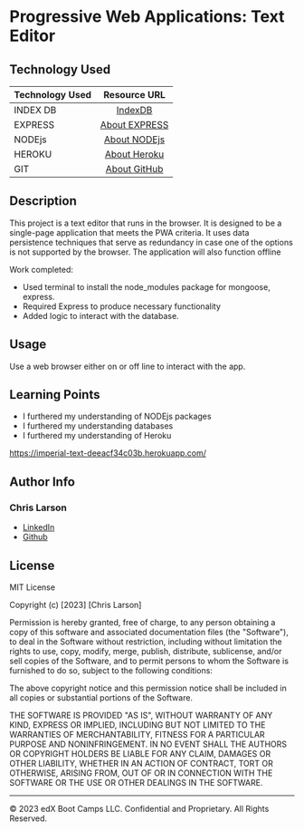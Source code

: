 # Progressive Web Applications: Text Editor

## Technology Used 

| Technology Used         | Resource URL           | 
| ------------- |:-------------:| 
| INDEX DB | [IndexDB](https://developer.mozilla.org/en-US/docs/Web/API/IndexedDB_API)
| EXPRESS | [About EXPRESS](https://www.npmjs.com/package/express)     |   
| NODEjs       | [About NODEjs](https://nodejs.org/en/about)     |
| HEROKU       | [About Heroku](https://devcenter.heroku.com/)     |  
| GIT       | [About GitHub](https://git-scm.com/about)     |    

## Description 


This project is a text editor that runs in the browser. It is designed to be a single-page application that meets the PWA criteria. It uses data persistence techniques that serve as redundancy in case one of the options is not supported by the browser. The application will also function offline  

Work completed:
- Used terminal to install the node_modules package for mongoose, express.
- Required Express to produce necessary functionality
- Added logic to interact with the database.


## Usage 

Use a web browser either on or off line to interact with the app.

## Learning Points 

- I furthered my understanding of NODEjs packages
- I furthered my understanding databases
- I furthered my understanding of Heroku

https://imperial-text-deeacf34c03b.herokuapp.com/

## Author Info

### Chris Larson


* [LinkedIn](https://www.linkedin.com/in/christian-larson-6208a43b/)
* [Github](https://github.com/chlarson74)


## License
MIT License

Copyright (c) [2023] [Chris Larson]

Permission is hereby granted, free of charge, to any person obtaining a copy
of this software and associated documentation files (the "Software"), to deal
in the Software without restriction, including without limitation the rights
to use, copy, modify, merge, publish, distribute, sublicense, and/or sell
copies of the Software, and to permit persons to whom the Software is
furnished to do so, subject to the following conditions:

The above copyright notice and this permission notice shall be included in all
copies or substantial portions of the Software.

THE SOFTWARE IS PROVIDED "AS IS", WITHOUT WARRANTY OF ANY KIND, EXPRESS OR
IMPLIED, INCLUDING BUT NOT LIMITED TO THE WARRANTIES OF MERCHANTABILITY,
FITNESS FOR A PARTICULAR PURPOSE AND NONINFRINGEMENT. IN NO EVENT SHALL THE
AUTHORS OR COPYRIGHT HOLDERS BE LIABLE FOR ANY CLAIM, DAMAGES OR OTHER
LIABILITY, WHETHER IN AN ACTION OF CONTRACT, TORT OR OTHERWISE, ARISING FROM,
OUT OF OR IN CONNECTION WITH THE SOFTWARE OR THE USE OR OTHER DEALINGS IN THE
SOFTWARE.

---

© 2023 edX Boot Camps LLC. Confidential and Proprietary. All Rights Reserved.